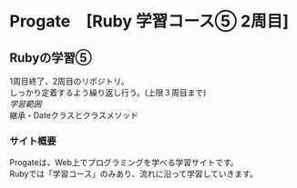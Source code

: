 # Progate　[Ruby 学習コース⑤ 2周目]

## Rubyの学習⑤
1周目終了、2周目のリポジトリ。  
しっかり定着するよう繰り返し行う。(上限３周目まで)  
*学習範囲*   
継承・Dateクラスとクラスメソッド

### サイト概要
Progateは、Web上でプログラミングを学べる学習サイトです。  
Rubyでは「学習コース」のみあり、流れに沿って学習していきます。